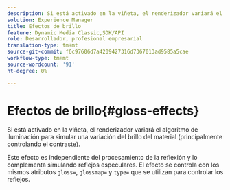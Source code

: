 ```yaml
---
description: Si está activado en la viñeta, el renderizador variará el algoritmo de iluminación para simular una variación del brillo del material (principalmente controlando el contraste).
solution: Experience Manager
title: Efectos de brillo
feature: Dynamic Media Classic,SDK/API
role: Desarrollador, profesional empresarial
translation-type: tm+mt
source-git-commit: f6c97606d7a4209427316d7367013ad9585a5cae
workflow-type: tm+mt
source-wordcount: '91'
ht-degree: 0%

---
```



# Efectos de brillo{#gloss-effects}

Si está activado en la viñeta, el renderizador variará el algoritmo de iluminación para simular una variación del brillo del material (principalmente controlando el contraste).

Este efecto es independiente del procesamiento de la reflexión y lo complementa simulando reflejos especulares. El efecto se controla con los mismos atributos `gloss=`, `glossmap=` y `type=` que se utilizan para controlar los reflejos.
